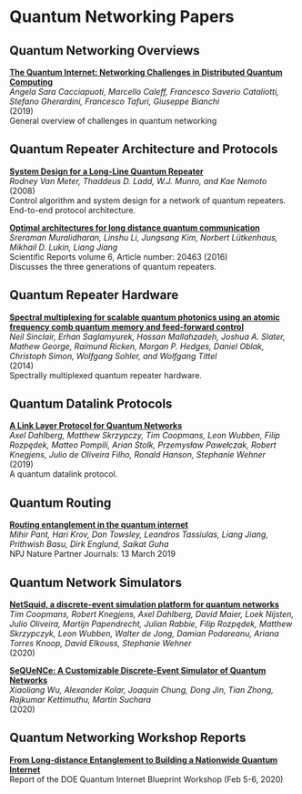 # Quantum Networking Papers

## Quantum Networking Overviews

**[The Quantum Internet: Networking Challenges in Distributed Quantum Computing](https://arxiv.org/pdf/1810.08421.pdf)**<br/>
_Angela Sara Cacciapuoti, Marcello Caleff, Francesco Saverio Cataliotti, Stefano Gherardini, Francesco Tafuri, Giuseppe Bianchi_<br/>
(2019)<br/>
General overview of challenges in quantum networking

## Quantum Repeater Architecture and Protocols

**[System Design for a Long-Line Quantum Repeater](https://arxiv.org/pdf/0705.4128.pdf)**<br/>
_Rodney Van Meter, Thaddeus D. Ladd, W.J. Munro, and Kae Nemoto_<br/>
(2008)<br/>
Control algorithm and system design for a network of quantum repeaters. End-to-end protocol architecture.

**[Optimal architectures for long distance quantum communication](https://www.nature.com/articles/srep20463.pdf)**<br/>
_Sreraman Muralidharan, Linshu Li, Jungsang Kim, Norbert Lütkenhaus, Mikhail D. Lukin, Liang Jiang_ <br/>
Scientific Reports volume 6, Article number: 20463 (2016)<br/>
Discusses the three generations of quantum repeaters.

## Quantum Repeater Hardware

**[Spectral multiplexing for scalable quantum photonics using an atomic frequency comb
quantum memory and feed-forward control](https://arxiv.org/pdf/1309.3202.pdf)**<br/>
_Neil Sinclair, Erhan Saglamyurek, Hassan Mallahzadeh, Joshua A. Slater, Mathew George, Raimund Ricken, Morgan P. Hedges, Daniel Oblak, Christoph Simon, Wolfgang Sohler, and Wolfgang Tittel_<br/>
(2014)<br/>
Spectrally multiplexed quantum repeater hardware.

## Quantum Datalink Protocols

**[A Link Layer Protocol for Quantum Networks](https://arxiv.org/pdf/1903.09778.pdf)**<br/>
_Axel Dahlberg, Matthew Skrzypczy, Tim Coopmans, Leon Wubben, Filip Rozpędek, Matteo Pompili, Arian Stolk, Przemysław Pawełczak, Robert Knegjens, Julio de Oliveira Filho, Ronald Hanson, Stephanie Wehner_<br/>
(2019)<br/>
A quantum datalink protocol.

## Quantum Routing

**[Routing entanglement in the quantum internet](https://www.nature.com/articles/s41534-019-0139-x.pdf)**<br/>
_Mihir Pant, Hari Krov, Don Towsley, Leandros Tassiulas, Liang Jiang, Prithwish Basu, Dirk Englund, Saikat Guha_<br/>
NPJ Nature Partner Journals: 13 March 2019</br>

## Quantum Network Simulators

**[NetSquid, a discrete-event simulation platform for quantum networks](https://arxiv.org/abs/2010.12535)**<br/>
_Tim Coopmans, Robert Knegjens, Axel Dahlberg, David Maier, Loek Nijsten, Julio Oliveira, Martijn Papendrecht, Julian Rabbie, Filip Rozpędek, Matthew Skrzypczyk, Leon Wubben, Walter de Jong, Damian Podareanu, Ariana Torres Knoop, David Elkouss, Stephanie Wehner_<br/>
(2020)

**[SeQUeNCe: A Customizable Discrete-Event Simulator of Quantum Networks](https://arxiv.org/abs/2009.12000)**<br/>
_Xiaoliang Wu, Alexander Kolar, Joaquin Chung, Dong Jin, Tian Zhong, Rajkumar Kettimuthu, Martin Suchara_<br/>
(2020)

## Quantum Networking Workshop Reports

**[From Long-distance Entanglement to Building a Nationwide Quantum Internet](https://www.osti.gov/servlets/purl/1638794)**<br/>
Report of the DOE Quantum Internet Blueprint Workshop (Feb 5-6, 2020)
